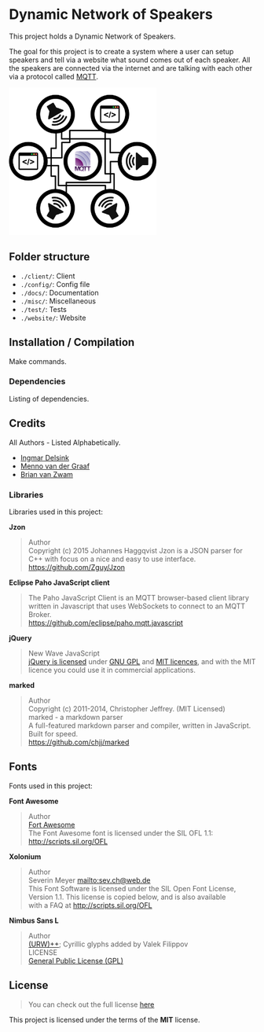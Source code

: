 # Dynamic Network of Speakers

This project holds a Dynamic Network of Speakers.

The goal for this project is to create a system where a user can setup speakers
and tell via a website what sound comes out of each speaker. All the speakers
are connected via the internet and are talking with each other via a protocol
called [MQTT](http://mqtt.org/).

<img src="./misc/logo/dynamic_network_of_speakers.png" alt="DNS" width="300">

## Folder structure

-   `./client/`: Client
-   `./config/`: Config file
-   `./docs/`: Documentation
-   `./misc/`: Miscellaneous
-   `./test/`: Tests
-   `./website/`: Website

## Installation / Compilation

Make commands.

### Dependencies

Listing of dependencies.

## Credits

All Authors - Listed Alphabetically.

-   [Ingmar Delsink](https://github.com/MrCrazyID)
-   [Menno van der Graaf](https://github.com/Mercotui)
-   [Brian van Zwam](https://github.com/Gerwie)

### Libraries

Libraries used in this project:

**Jzon**  

> Author  
> Copyright (c) 2015 Johannes Haggqvist
> Jzon is a JSON parser for C++ with focus on a nice and easy to use interface.
> <https://github.com/Zguy/Jzon>

**Eclipse Paho JavaScript client**  

> The Paho JavaScript Client is an MQTT browser-based client library written
> in Javascript that uses WebSockets to connect to an MQTT Broker.  
> <https://github.com/eclipse/paho.mqtt.javascript>

**jQuery**

> New Wave JavaScript  
> [jQuery is licensed](http://jquery.org/license) under [GNU GPL](http://www.gnu.org/licenses/gpl.html) and [MIT licences](http://www.opensource.org/licenses/mit-license.php), and with the MIT licence you could use it in commercial applications.

**marked**

> Author  
> Copyright (c) 2011-2014, Christopher Jeffrey. (MIT Licensed)  
> marked - a markdown parser  
> A full-featured markdown parser and compiler, written in JavaScript.
> Built for speed.  
> <https://github.com/chjj/marked>  

## Fonts

Fonts used in this project:

**Font Awesome**  

> Author  
> [Fort Awesome](https://fortawesome.github.io/Font-Awesome/)  
> The Font Awesome font is licensed under the SIL OFL 1.1:  
> <http://scripts.sil.org/OFL>  

**Xolonium**

> Author  
> Severin Meyer <mailto:sev.ch@web.de>  
> This Font Software is licensed under the SIL Open Font License,  
>  Version 1.1. This license is copied below, and is also available  
> with a FAQ at <http://scripts.sil.org/OFL>

**Nimbus Sans L**

> Author  
> [(URW)++](https://www.urwpp.de); Cyrillic glyphs added by Valek Filippov  
> LICENSE  
> [General Public License (GPL)](http://www.fsf.org/licenses/gpl.html)

## License

> You can check out the full license [here](./LICENSE)

This project is licensed under the terms of the **MIT** license.
